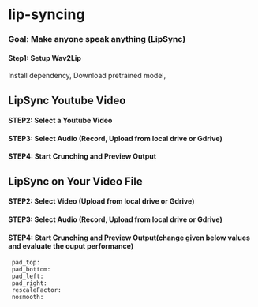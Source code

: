 # lip-syncing

### Goal: Make anyone speak anything (LipSync)
#### Step1: Setup Wav2Lip
Install dependency,
Download pretrained model,
##  LipSync Youtube Video
#### STEP2: Select a Youtube Video
#### STEP3: Select Audio (Record, Upload from local drive or Gdrive)
#### STEP4: Start Crunching and Preview Output      


## LipSync on Your Video File
#### STEP2: Select Video (Upload from local drive or Gdrive)
#### STEP3: Select Audio (Record, Upload from local drive or Gdrive)
#### STEP4: Start Crunching and Preview Output(change given below values and evaluate the ouput performance)
     pad_top:
     pad_bottom:
     pad_left:
     pad_right:
     rescaleFactor:
     nosmooth:
      
